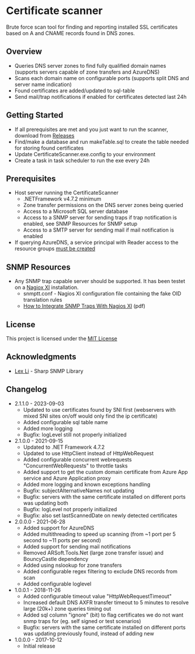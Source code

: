 # Certificate scanner

Brute force scan tool for finding and reporting installed SSL certificates based on A and CNAME records found in DNS zones.

## Overview

 - Queries DNS server zones to find fully qualified domain names (supports servers capable of zone transfers and AzureDNS)
 - Scans each domain name on configurable ports (supports split DNS and server name indication)
 - Found certificates are added/updated to sql-table
 - Send mail/trap notifications if enabled for certificates detected last 24h
 
## Getting Started

 - If all prerequisites are met and you just want to run the scanner, download from [Releases](https://github.com/LarsHolte/CertificateScanner/releases/latest)
 - Find/make a database and run makeTable.sql to create the table needed for storing found certificates  
 - Update CertificateScanner.exe.config to your environment
 - Create a task in task scheduler to run the exe every 24h
 
## Prerequisites

 - Host server running the CertificateScanner
   - .NETFramework v4.7.2 minimum
   - Zone transfer permissions on the DNS server zones being queried
   - Access to a Microsoft SQL server database
   - Access to a SNMP server for sending traps if trap notification is enabled, see SNMP Resources for SNMP setup 
   - Access to a SMTP server for sending mail if mail notification is enabled
 - If querying AzureDNS, a service principal with Reader access to the resource groups [must be created](https://docs.microsoft.com/en-us/powershell/azure/create-azure-service-principal-azureps)

## SNMP Resources

 - Any SNMP trap capable server should be supported. It has been testet on a [Nagiox XI](https://www.nagios.com/products/nagios-xi/) installation.
    - snmptt.conf - Nagios XI configuration file containing the fake OID translation rules
    - [How to Integrate SNMP Traps With Nagios XI](https://assets.nagios.com/downloads/nagiosxi/docs/Integrating_SNMP_Traps_With_Nagios_XI.pdf) (pdf)
    
## License

This project is licensed under the [MIT License](https://github.com/LarsHolte/CertificateScanner/blob/master/LICENSE)

## Acknowledgments

 - [Lex Li](https://github.com/lextm) - Sharp SNMP Library

## Changelog

- 2.1.1.0 - 2023-09-03
  - Updated to use certificates found by SNI first (webservers with mixed SNI sites on/off would only find the ip certificate)
  - Added configurable sql table name
  - Added more logging
  - Bugfix: logLevel still not properly initialized
- 2.1.0.0 - 2021-09-15
  - Updated to .NET Framework 4.7.2
  - Updated to use HttpClient instead of HttpWebRequest
  - Added configurable concurrent webrequests "ConcurrentWebRequests" to throttle tasks
  - Added support to get the custom domain certificate from Azure App service and Azure Application proxy
  - Added more logging and known exceptions handling
  - Bugfix: subjectAlternativeNames not updating
  - Bugfix: servers with the same certificate installed on different ports was updating both
  - Bugfix: logLevel not properly initialized
  - Bugfix: also set lastScannedDate on newly detected certificates
- 2.0.0.0 - 2021-06-28
  - Added support for AzureDNS
  - Added multithreading to speed up scanning (from ~1 port per 5 second to ~11 ports per second)
  - Added support for sending mail notifications
  - Removed ARSoft.Tools.Net (large zone transfer issue) and BouncyCastle dependency
  - Added using nslookup for zone transfers
  - Added configurable regex filtering to exclude DNS records from scan
  - Added configurable loglevel
- 1.0.0.1 - 2018-11-26
  - Added configurable timeout value "HttpWebRequestTimeout"
  - Increased default DNS AXFR transfer timeout to 5 minutes to resolve large (20k+) zone queries timing out
  - Added sql column "ignore" (bit) to flag certificates we do not want snmp traps for (eg. self signed or test scenarios)
  - Bugfix: servers with the same certificate installed on different ports was updating previously found, instead of adding new
- 1.0.0.0 - 2017-10-12
  - Initial release
